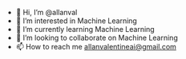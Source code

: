 - 👋 Hi, I’m @allanval
- 👀 I’m interested in Machine Learning
- 🌱 I’m currently learning Machine Learning
- 💞️ I’m looking to collaborate on Machine Learning
- 📫 How to reach me allanvalentineai@gmail.com

<!---
allanval/allanval is a ✨ special ✨ repository because its `README.md` (this file) appears on your GitHub profile.
You can click the Preview link to take a look at your changes.
--->
